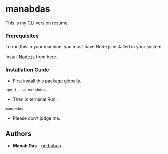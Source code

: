 # manabdas
This is my CLI version resume. 

### Prerequisites

To run this in your machine, you must have Node.js installed in your system. 

Install [Node.js](https://nodejs.org/en/) from here.

### Installation Guide

* First install this package globally.

```
npm i --g manabdas
```

* Then in terminal Run.

```
manabdas
```

* Please don't judge me.


## Authors

* **Manab Das** - [getbubun](https://github.com/getbubun)

